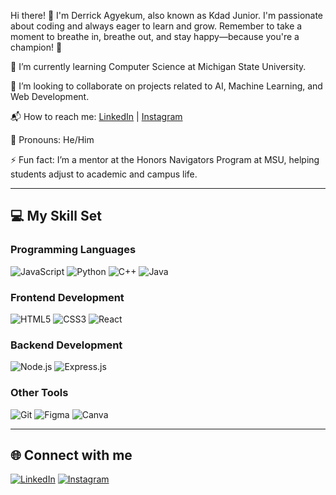 Hi there! 👋
I'm Derrick Agyekum, also known as Kdad Junior. I'm passionate about coding and always eager to learn and grow. Remember to take a moment to breathe in, breathe out, and stay happy—because you're a champion! 🚀

🌱 I’m currently learning Computer Science at Michigan State University.

💖 I’m looking to collaborate on projects related to AI, Machine Learning, and Web Development.

📬 How to reach me: [LinkedIn](https://www.linkedin.com/in/derrick-agyekum-23a09125b) | [Instagram](https://www.instagram.com/juniorkdad?igsh=MXJ2NTlkcTJkaWt2Mw%3D%3D&utm_source=qr)

🎯 Pronouns: He/Him

⚡ Fun fact: I’m a mentor at the Honors Navigators Program at MSU, helping students adjust to academic and campus life.

---

## 💻 My Skill Set

### Programming Languages
![JavaScript](https://img.shields.io/badge/-JavaScript-black?style=flat-square&logo=javascript)
![Python](https://img.shields.io/badge/-Python-black?style=flat-square&logo=python)
![C++](https://img.shields.io/badge/-C++-black?style=flat-square&logo=cplusplus)
![Java](https://img.shields.io/badge/-Java-black?style=flat-square&logo=java)

### Frontend Development
![HTML5](https://img.shields.io/badge/-HTML5-black?style=flat-square&logo=html5)
![CSS3](https://img.shields.io/badge/-CSS3-black?style=flat-square&logo=css3)
![React](https://img.shields.io/badge/-React-black?style=flat-square&logo=react)

### Backend Development
![Node.js](https://img.shields.io/badge/-Node.js-black?style=flat-square&logo=node.js)
![Express.js](https://img.shields.io/badge/-Express.js-black?style=flat-square&logo=express)

### Other Tools
![Git](https://img.shields.io/badge/-Git-black?style=flat-square&logo=git)
![Figma](https://img.shields.io/badge/-Figma-black?style=flat-square&logo=figma)
![Canva](https://img.shields.io/badge/-Canva-black?style=flat-square&logo=canva)

---

## 🌐 Connect with me
[![LinkedIn](https://img.shields.io/badge/-LinkedIn-black?style=flat-square&logo=linkedin)](https://www.linkedin.com/in/derrick-agyekum-23a09125b)
[![Instagram](https://img.shields.io/badge/-Instagram-black?style=flat-square&logo=instagram)](https://www.instagram.com/juniorkdad?igsh=MXJ2NTlkcTJkaWt2Mw%3D%3D&utm_source=qr)

<!---
KdadJunior/KdadJunior is a ✨ special ✨ repository because its `README.md` (this file) appears on your GitHub profile.
You can click the Preview link to take a look at your changes.
--->
